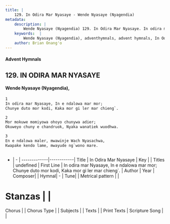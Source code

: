 ```yaml
---
title: |
    129. In Odira Mar Nyasaye - Wende Nyasaye (Nyagendia)
metadata:
    description: |
        Wende Nyasaye (Nyagendia) 129. In Odira Mar Nyasaye. In odira mar Nyasaye, In e ndalowa mar mor; Chunye duto mor kodi, Kaka mor gi ler mar chieng`.  
    keywords:  |
        Wende Nyasaye (Nyagendia), adventhymnals, advent hymnals, In Odira Mar Nyasaye, In odira mar Nyasaye, In e ndalowa mar mor; Chunye duto mor kodi, Kaka mor gi ler mar chieng`.. 
    author: Brian Onang'o
---
```


#### Advent Hymnals
## 129. IN ODIRA MAR NYASAYE
####  Wende Nyasaye (Nyagendia),

```txt
1
In odira mar Nyasaye, In e ndalowa mar mor;
Chunye duto mor kodi, Kaka mor gi ler mar chieng`.

2
Mor mokuwe momiyowa ohoyo chunywa adier;
Okuweyo chuny e chandruok, Nyaka wanatiek wuodhwa.

3
En e ndalowa maler, mwawinje Wach Nyasachwa,
Kwapake kendo lame, mwayude ng`wono mare.



```

- |   -  |
-------------|------------|
Title | In Odira Mar Nyasaye |
Key |  |
Titles | undefined |
First Line | In odira mar Nyasaye, In e ndalowa mar mor; Chunye duto mor kodi, Kaka mor gi ler mar chieng`. |
Author | 
Year | 
Composer| |
Hymnal|  - |
Tune|  |
Metrical pattern | |
# Stanzas |  |
Chorus |  |
Chorus Type |  |
Subjects | |
Texts |  |
Print Texts | 
Scripture Song |  |
    
